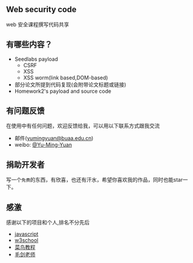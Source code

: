## Web security code
web 安全课程撰写代码共享

## 有哪些内容？

* Seedlabs payload
    *  CSRF
    *  XSS
    *  XSS worm(link based,DOM-based)
* 部分论文所提到代码复现(会附带论文标题或链接)
* Homework2's payload and source code

## 有问题反馈

在使用中有任何问题，欢迎反馈给我，可以用以下联系方式跟我交流

* 邮件(yumingyuan@buaa.edu.cn)
* weibo: [@Yu-Ming-Yuan](http://weibo.com/yubeiyuan)

## 捐助开发者

写一个`免费`的东西，有欣喜，也还有汗水，希望你喜欢我的作品，同时也能star一下。

## 感激

感谢以下的项目和个人,排名不分先后

* [javascript](http://www.javascript.com) 
* [w3school](http://www.w3school.com.cn/)
* [菜鸟教程](http://www.runoob.com/)
* [毛剑老师](http://cst.buaa.edu.cn/info/1072/1088.htm)


